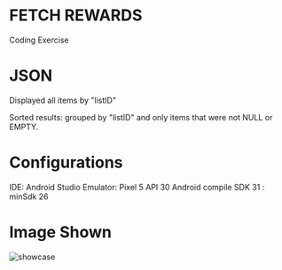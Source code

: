 # FETCH REWARDS
Coding Exercise

# JSON
Displayed all items by "listID"

Sorted results: grouped by "listID"
and only items that were not NULL or EMPTY.

# Configurations
IDE: Android Studio
Emulator: Pixel 5 API 30
Android compile SDK 31 : minSdk 26

# Image Shown
![showcase](https://user-images.githubusercontent.com/42950984/160031016-83f04776-bff1-4630-90c9-0741823d9922.jpg)
